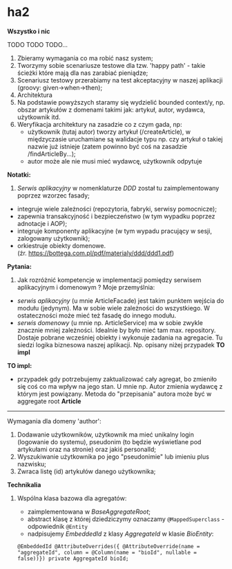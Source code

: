 # ha2

**Wszystko i nic**

TODO TODO TODO...

1. Zbieramy wymagania co ma robić nasz system;
2. Tworzymy sobie scenariusze testowe dla tzw. 'happy path' - takie ścieżki które mają dla nas zarabiać pieniądze;
3. Scenariusz testowy przerabiamy na test akceptacyjny w naszej aplikacji (groovy: given->when->then);
4. Architektura
5. Na podstawie powyższych staramy się wydzielić bounded context/y, np. obszar artykułów z domenami takimi jak: artykuł, autor, wydawca, użytkownik itd.
6. Weryfikacja architektury na zasadzie co z czym gada, np:
    - użytkownik (tutaj autor) tworzy artykuł (/createArticle), w międzyczasie uruchamiane są walidacje typu np.
    czy artykuł o takiej nazwie już istnieje (zatem powinno być coś na zasadzie /findArticleBy...); 
    - autor może ale nie musi mieć wydawcę, użytkownik odpytuje 
     

**Notatki:**
1. _Serwis aplikacyjny_ w nomenklaturze _DDD_ został tu zaimplementowany poprzez wzorzec fasady;
* integruje wiele zależności (repozytoria, fabryki, serwisy pomocnicze);
* zapewnia transakcyjność i bezpieczeństwo (w tym wypadku poprzez adnotacje i AOP);
* integruje komponenty aplikacyjne (w tym wypadu pracujący w sesji, zalogowany użytkownik);
* orkiestruje obiekty domenowe.  
(źr. <u>https://bottega.com.pl/pdf/materialy/ddd/ddd1.pdf</u>)


**Pytania:**
1. Jak rozróżnić kompetencje w implementacji pomiędzy serwisem aplikacyjnym i domenowym ?
Moje przemyślnia:
- _serwis aplikacyjny_ (u mnie ArticleFacade) jest takim punktem wejścia do modułu (jedynym). 
Ma w sobie wiele zależności do wszystkiego. W ostateczności może mieć też fasadę do innego modułu.
- _serwis domenowy_ (u mnie np. ArticleService) ma w sobie zwykle znacznie mniej zależności. Idealnie 
by było mieć tam max. repository. Dostaje pobrane wcześniej obiekty i wykonuje zadania na agregacie. 
Tu siedzi logika biznesowa naszej aplikacji. Np. opisany niżej przypadek **TO impl**  
 
 
**TO impl:**
- przypadek gdy potrzebujemy zaktualizować cały agregat, bo zmieniło się coś co ma wpływ na jego stan.
 U mnie np. Autor zmienia wydawcę z którym jest powiązany. Metoda do "przepisania" autora 
 może być w aggregate root **Article** 
 
 
-----------------------------------------------------------------------------
 
 
 Wymagania dla domeny 'author':
 1. Dodawanie użytkowników, użytkownik ma mieć unikalny login (logowanie do systemu),
  pseudonim (to będzie wyświetlane pod artykułami oraz na stronie) oraz jakiś personalId;
 2. Wyszukiwanie użytkownika po jego "pseudonimie" lub imieniu plus nazwisku;
 3. Zwraca listę (id) artykułów danego użytkownika;
 
 
**Technikalia**
 
 1. Wspólna klasa bazowa dla agregatów:
    - zaimplementowana w *BaseAggregateRoot*;
    - abstract klasę z której dziedziczymy oznaczamy `@MappedSuperclass` - odpowiednik `@Entity`
    - nadpisujemy *EmbeddedId* z klasy *AggregateId* w klasie *BioEntity*:
    
    ``
        @EmbeddedId
        @AttributeOverrides({
                @AttributeOverride(name = "aggregateId", column = @Column(name = "bioId", nullable = false))})
        private AggregateId bioId;
    ``        